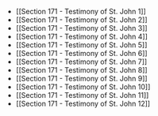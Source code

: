 - [[Section 171 - Testimony of St. John 1]]
- [[Section 171 - Testimony of St. John 2]]
- [[Section 171 - Testimony of St. John 3]]
- [[Section 171 - Testimony of St. John 4]]
- [[Section 171 - Testimony of St. John 5]]
- [[Section 171 - Testimony of St. John 6]]
- [[Section 171 - Testimony of St. John 7]]
- [[Section 171 - Testimony of St. John 8]]
- [[Section 171 - Testimony of St. John 9]]
- [[Section 171 - Testimony of St. John 10]]
- [[Section 171 - Testimony of St. John 11]]
- [[Section 171 - Testimony of St. John 12]]